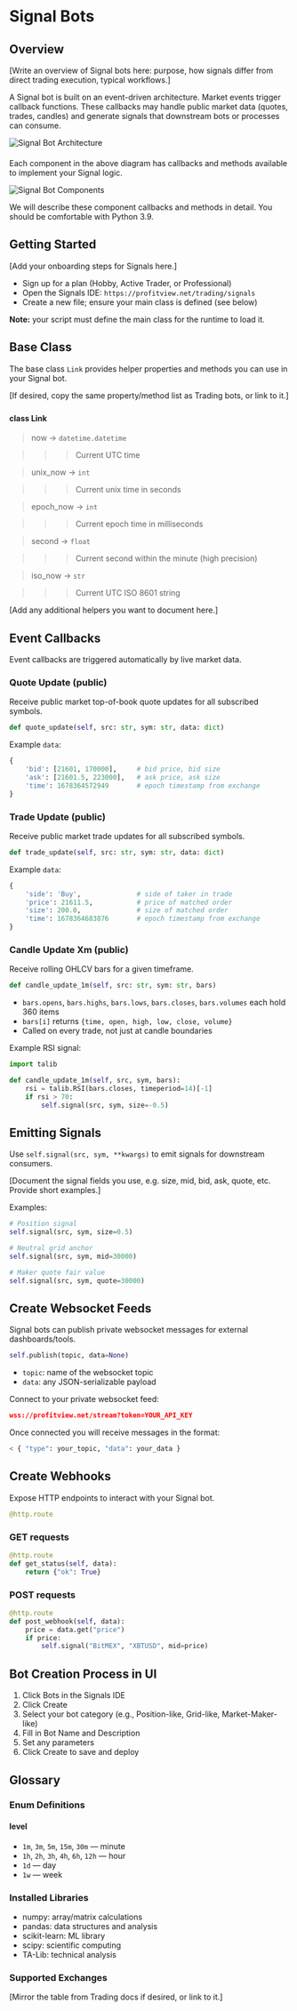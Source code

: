 # Signal Bots

## Overview

[Write an overview of Signal bots here: purpose, how signals differ from direct trading execution, typical workflows.]

A Signal bot is built on an event-driven architecture. Market events trigger callback functions. These callbacks may handle public market data (quotes, trades, candles) and generate signals that downstream bots or processes can consume.

<div class="centered" style="margin-bottom: 20px;">
    <img src="/assets/images/trading-bot-architecture.png" alt="Signal Bot Architecture">
</div>

Each component in the above diagram has callbacks and methods available to implement your Signal logic.

<div class="centered">
    <img src="/assets/images/trading-bot-components.png" alt="Signal Bot Components">
</div>

We will describe these component callbacks and methods in detail. You should be comfortable with Python 3.9.


## Getting Started

[Add your onboarding steps for Signals here.]

- Sign up for a plan (Hobby, Active Trader, or Professional)
- Open the Signals IDE: `https://profitview.net/trading/signals`
- Create a new file; ensure your main class is defined (see below)

**Note:** your script must define the main class for the runtime to load it.


## Base Class

The base class `Link` provides helper properties and methods you can use in your Signal bot.

[If desired, copy the same property/method list as Trading bots, or link to it.]

<div style="margin-bottom: 24px"></div>

#### class Link

> now → `datetime.datetime`

>>> Current UTC time

> unix_now → `int`

>>> Current unix time in seconds

> epoch_now → `int`

>>> Current epoch time in milliseconds

> second → `float`

>>> Current second within the minute (high precision)

> iso_now → `str`

>>> Current UTC ISO 8601 string

[Add any additional helpers you want to document here.]


## Event Callbacks

Event callbacks are triggered automatically by live market data.

### Quote Update (public)

Receive public market top-of-book quote updates for all subscribed symbols.

```python
def quote_update(self, src: str, sym: str, data: dict)
```

Example `data`:

```python
{
    'bid': [21601, 170000],     # bid price, bid size
    'ask': [21601.5, 223000],   # ask price, ask size
    'time': 1678364572949       # epoch timestamp from exchange
}
```

### Trade Update (public)

Receive public market trade updates for all subscribed symbols.

```python
def trade_update(self, src: str, sym: str, data: dict)
```

Example `data`:

```python
{
    'side': 'Buy',              # side of taker in trade
    'price': 21611.5,           # price of matched order
    'size': 200.0,              # size of matched order
    'time': 1678364683876       # epoch timestamp from exchange
}
```

### Candle Update Xm (public)

Receive rolling OHLCV bars for a given timeframe.

```python
def candle_update_1m(self, src: str, sym: str, bars)
```

- `bars.opens`, `bars.highs`, `bars.lows`, `bars.closes`, `bars.volumes` each hold 360 items
- `bars[i]` returns `{time, open, high, low, close, volume}`
- Called on every trade, not just at candle boundaries

Example RSI signal:

```python
import talib

def candle_update_1m(self, src, sym, bars):
    rsi = talib.RSI(bars.closes, timeperiod=14)[-1]
    if rsi > 70:
        self.signal(src, sym, size=-0.5)
```


## Emitting Signals

Use `self.signal(src, sym, **kwargs)` to emit signals for downstream consumers.

[Document the signal fields you use, e.g. size, mid, bid, ask, quote, etc. Provide short examples.]

Examples:

```python
# Position signal
self.signal(src, sym, size=0.5)

# Neutral grid anchor
self.signal(src, sym, mid=30000)

# Maker quote fair value
self.signal(src, sym, quote=30000)
```


## Create Websocket Feeds

Signal bots can publish private websocket messages for external dashboards/tools.

```python
self.publish(topic, data=None)
```

- `topic`: name of the websocket topic
- `data`: any JSON-serializable payload

Connect to your private websocket feed:

```json
wss://profitview.net/stream?token=YOUR_API_KEY
```

Once connected you will receive messages in the format:

```python
< { "type": your_topic, "data": your_data }
```


## Create Webhooks

Expose HTTP endpoints to interact with your Signal bot.

```python
@http.route
```

### GET requests

```python
@http.route
def get_status(self, data):
    return {"ok": True}
```

### POST requests

```python
@http.route
def post_webhook(self, data):
    price = data.get("price")
    if price:
        self.signal("BitMEX", "XBTUSD", mid=price)
```


## Bot Creation Process in UI

1. Click Bots in the Signals IDE
2. Click Create
3. Select your bot category (e.g., Position-like, Grid-like, Market-Maker-like)
4. Fill in Bot Name and Description
5. Set any parameters
6. Click Create to save and deploy


## Glossary

### Enum Definitions

#### level

- `1m`, `3m`, `5m`, `15m`, `30m` — minute
- `1h`, `2h`, `3h`, `4h`, `6h`, `12h` — hour
- `1d` — day
- `1w` — week


### Installed Libraries

- numpy: array/matrix calculations
- pandas: data structures and analysis
- scikit-learn: ML library
- scipy: scientific computing
- TA-Lib: technical analysis


### Supported Exchanges

[Mirror the table from Trading docs if desired, or link to it.]


<!--
Notes for editors:
- Image paths mirror the trading doc structure; update to actual asset paths as needed.
- Keep heading order and formatting consistent with the Trading Bots doc.
- Replace bracketed sections with your actual Signals content.
-->



